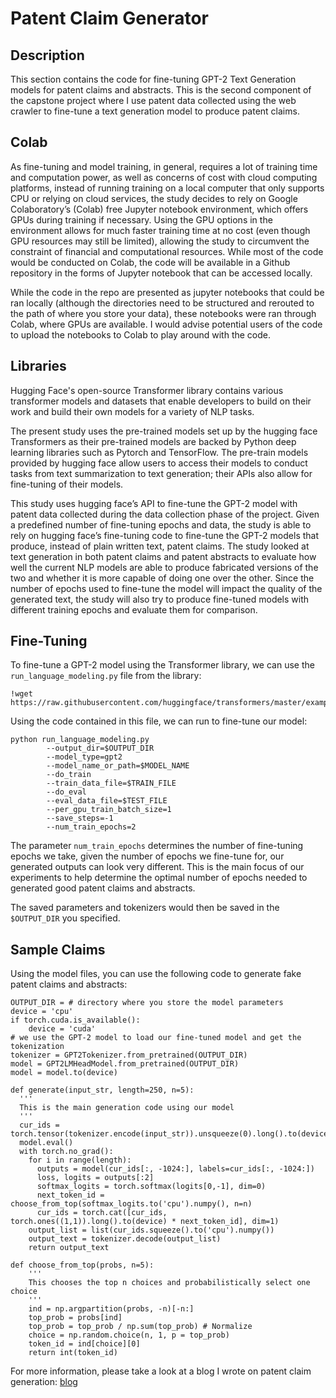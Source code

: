 # Patent Claim Generator
## Description
This section contains the code for fine-tuning GPT-2 Text Generation models for patent claims and abstracts. This is the second component of the capstone project where I use patent data collected using the web crawler to fine-tune a text generation model to produce patent claims.


## Colab
As fine-tuning and model training, in general, requires a lot of training time and computation power, as well as concerns of cost with cloud computing platforms, instead of running training on a local computer that only supports CPU or relying on cloud services, the study decides to rely on Google Colaboratory’s (Colab) free Jupyter notebook environment, which offers GPUs during training if necessary. Using the GPU options in the environment allows for much faster training time at no cost (even though GPU resources may still be limited), allowing the study to circumvent the constraint of financial and computational resources. While most of the code would be conducted on Colab, the code will be available in a Github repository in the forms of Jupyter notebook that can be accessed locally. 

While the code in the repo are presented as jupyter notebooks that could be ran locally (although the directories need to be structured and rerouted to the path of where you store your data), these notebooks were ran through Colab, where GPUs are available. I would advise potential users of the code to upload the notebooks to Colab to play around with the code.

## Libraries
Hugging Face's open-source Transformer library contains various transformer models and datasets that enable developers to build on their work and build their own models for a variety of NLP tasks.

The present study uses the pre-trained models set up by the hugging face Transformers as their pre-trained models are backed by Python deep learning libraries such as Pytorch and TensorFlow. The pre-train models provided by hugging face allow users to access their models to conduct tasks from text summarization to text generation; their APIs also allow for fine-tuning of their models.

This study uses hugging face’s API to fine-tune the GPT-2 model with patent data collected during the data collection phase of the project. Given a predefined number of fine-tuning epochs and data, the study is able to rely on hugging face’s fine-tuning code to fine-tune the GPT-2 models that produce, instead of plain written text, patent claims. The study looked at text generation in both patent claims and patent abstracts to evaluate how well the current NLP models are able to produce fabricated versions of the two and whether it is more capable of doing one over the other. Since the number of epochs used to fine-tune the model will impact the quality of the generated text, the study will also try to produce fine-tuned models with different training epochs and evaluate them for comparison.

## Fine-Tuning
To fine-tune a GPT-2 model using the Transformer library, we can use the `run_language_modeling.py` file from the library:

```
!wget https://raw.githubusercontent.com/huggingface/transformers/master/examples/contrib/legacy/run_language_modeling.py
```

Using the code contained in this file, we can run to fine-tune our model:
```
python run_language_modeling.py
        --output_dir=$OUTPUT_DIR
        --model_type=gpt2
        --model_name_or_path=$MODEL_NAME
        --do_train
        --train_data_file=$TRAIN_FILE
        --do_eval
        --eval_data_file=$TEST_FILE
        --per_gpu_train_batch_size=1
        --save_steps=-1
        --num_train_epochs=2
```
The parameter `num_train_epochs` determines the number of fine-tuning epochs we take, given the number of epochs we fine-tune for, our generated outputs can look very different. This is the main focus of our experiments to help determine the optimal number of epochs needed to generated good patent claims and abstracts.

The saved parameters and tokenizers would then be saved in the `$OUTPUT_DIR` you specified.

## Sample Claims
Using the model files, you can use the following code to generate fake patent claims and abstracts:
```
OUTPUT_DIR = # directory where you store the model parameters
device = 'cpu'
if torch.cuda.is_available():
    device = 'cuda'
# we use the GPT-2 model to load our fine-tuned model and get the tokenization
tokenizer = GPT2Tokenizer.from_pretrained(OUTPUT_DIR)
model = GPT2LMHeadModel.from_pretrained(OUTPUT_DIR)
model = model.to(device)
                                        
def generate(input_str, length=250, n=5):
  '''
  This is the main generation code using our model
  '''
  cur_ids = torch.tensor(tokenizer.encode(input_str)).unsqueeze(0).long().to(device)
  model.eval()
  with torch.no_grad():
    for i in range(length):
      outputs = model(cur_ids[:, -1024:], labels=cur_ids[:, -1024:])
      loss, logits = outputs[:2]
      softmax_logits = torch.softmax(logits[0,-1], dim=0)
      next_token_id = choose_from_top(softmax_logits.to('cpu').numpy(), n=n)
      cur_ids = torch.cat([cur_ids, torch.ones((1,1)).long().to(device) * next_token_id], dim=1)
    output_list = list(cur_ids.squeeze().to('cpu').numpy())
    output_text = tokenizer.decode(output_list)
    return output_text

def choose_from_top(probs, n=5):
    '''
    This chooses the top n choices and probabilistically select one choice
    '''
    ind = np.argpartition(probs, -n)[-n:]
    top_prob = probs[ind]
    top_prob = top_prob / np.sum(top_prob) # Normalize
    choice = np.random.choice(n, 1, p = top_prob)
    token_id = ind[choice][0]
    return int(token_id)
```
For more information, please take a look at a blog I wrote on patent claim generation: [blog](https://jason-liang.hashnode.dev/generating-fake-patents-just-the-patent-claim-part)